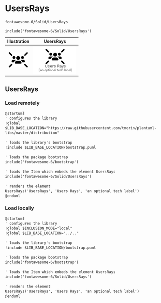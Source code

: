 # UsersRays


```text
fontawesome-6/Solid/UsersRays
```

```text
include('fontawesome-6/Solid/UsersRays')
```



| Illustration | UsersRays |
| :---: | :---: |
| ![illustration for Illustration](../../fontawesome-6/Solid/UsersRays.png) | ![illustration for UsersRays](../../fontawesome-6/Solid/UsersRays.Local.png) |




## UsersRays

### Load remotely
```plantuml
@startuml
' configures the library
!global $LIB_BASE_LOCATION="https://raw.githubusercontent.com/tmorin/plantuml-libs/master/distribution"

' loads the library's bootstrap
!include $LIB_BASE_LOCATION/bootstrap.puml

' loads the package bootstrap
include('fontawesome-6/bootstrap')

' loads the Item which embeds the element UsersRays
include('fontawesome-6/Solid/UsersRays')

' renders the element
UsersRays('UsersRays', 'Users Rays', 'an optional tech label')
@enduml
```

### Load locally
```plantuml
@startuml
' configures the library
!global $INCLUSION_MODE="local"
!global $LIB_BASE_LOCATION="../.."

' loads the library's bootstrap
!include $LIB_BASE_LOCATION/bootstrap.puml

' loads the package bootstrap
include('fontawesome-6/bootstrap')

' loads the Item which embeds the element UsersRays
include('fontawesome-6/Solid/UsersRays')

' renders the element
UsersRays('UsersRays', 'Users Rays', 'an optional tech label')
@enduml
```

